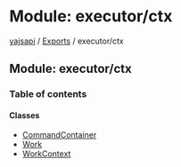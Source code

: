 # Module: executor/ctx

[yajsapi](../yajsapi.md) / [Exports](./) / executor/ctx

## Module: executor/ctx

### Table of contents

#### Classes

* [CommandContainer](../classes/executor_ctx.commandcontainer.md)
* [Work](../classes/executor_ctx.work.md)
* [WorkContext](../classes/executor_ctx.workcontext.md)


